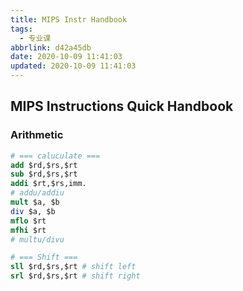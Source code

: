 ```yaml
---
title: MIPS Instr Handbook
tags:
  - 专业课
abbrlink: d42a45db
date: 2020-10-09 11:41:03
updated: 2020-10-09 11:41:03
---
```

## MIPS Instructions Quick Handbook
### Arithmetic
```mips
# === caluculate ===
add $rd,$rs,$rt
sub $rd,$rs,$rt
addi $rt,$rs,imm. 
# addu/addiu
mult $a, $b
div $a, $b
mflo $rt
mfhi $rt
# multu/divu

# === Shift ===
sll $rd,$rs,$rt # shift left
srl $rd,$rs,$rt # shift right


```